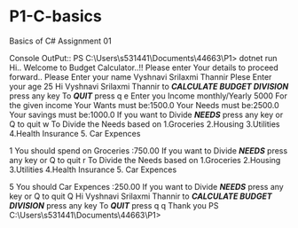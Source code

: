# P1-C-basics
Basics of C# Assignment 01

Console OutPut::
PS C:\Users\s531441\Documents\44663\P1> dotnet run
Hi.. Welcome to Budget Calculator..!!
Please enter Your details to proceed forward..
Please Enter your name
Vyshnavi Srilaxmi Thannir
Plese Enter your age
25
Hi Vyshnavi Srilaxmi Thannir to ***CALCULATE BUDGET DIVISION*** press any key
To ***QUIT*** press q
e
Enter you Income monthly/Yearly
5000
For the given income
Your Wants must be:1500.0
Your Needs must be:2500.0
Your savings must be:1000.0
If you want to Divide ***NEEDS*** press any key or Q to quit
w
To Divide the Needs based on
1.Groceries
2.Housing
3.Utilities
4.Health Insurance
5. Car Expences

1
You should spend on Groceries :750.00
If you want to Divide ***NEEDS*** press any key or Q to quit
r
To Divide the Needs based on
1.Groceries
2.Housing
3.Utilities
4.Health Insurance
5. Car Expences

5
You should Car Expences :250.00
If you want to Divide ***NEEDS*** press any key or Q to quit
Q
Hi Vyshnavi Srilaxmi Thannir to ***CALCULATE BUDGET DIVISION*** press any key
To ***QUIT*** press q
q
Thank you
PS C:\Users\s531441\Documents\44663\P1>
